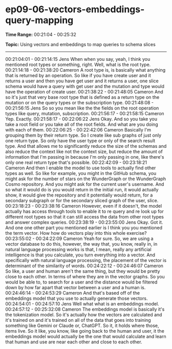 # ep09-06-vectors-embeddings-query-mapping

**Time Range:** 00:21:04 - 00:25:32

**Topic:** Using vectors and embeddings to map queries to schema slices

---

00:21:04:01 - 00:21:14:15
Jens
When when you say, yeah, I think you mentioned root types or something, right. Well, what is
the root type.
00:21:14:18 - 00:21:38:20
Cameron
A root type is, is basically what anything that is returned by an operation. So like if you have
create user and it returns a user and then you have get user and it returns a user, one slice
schema would have a query with get user and the mutation and type would have the operation
of create user.
00:21:38:22 - 00:21:48:05
Cameron
And so it's just that very base root type that is defined as a return type on the mutation or on the
query types or the subscription type.
00:21:48:08 - 00:21:56:15
Jens
So so you mean like the the fields on the root operation types like query, mutation, subscription.
00:21:56:17 - 00:21:58:15
Cameron
Yep. Exactly.
00:21:58:17 - 00:22:06:22
Jens
Okay. And so you take you take a root field or you take all of the root fields. And what are you
doing with each of them.
00:22:06:25 - 00:22:42:06
Cameron
Basically I'm grouping them by their return type. So I create like sub graphs of just only one
return type. So only have the user type or only of the search result type. And that allows me to
significantly reduce the size of the schemas and also reduce the context like not the context
size, but reduce the amount of information that I'm passing in because I'm only passing in one,
like there's only one real return type that's possible.
00:22:42:09 - 00:23:18:21
Cameron
And then I enable the model to use tools to actually find other types as well. So like for example,
you might in the GitHub schema, you might ask for the number of stars on the WunderGraph or
the WunderGraph Cosmo repository. And you might ask for the current user's username. And so
what it would do is you would return in the initial run, it would actually show, it would give the
repository and it potentially would return, for a secondary subgraph or for the secondary sliced
graph of the user, slice.
00:23:18:23 - 00:23:38:16
Cameron
However, even if it doesn't, the model actually has access through tools to enable it to re query
and re look up for different root types so that it can still access the data from other root types
and answer complex queries.
00:23:38:19 - 00:23:55:00
Jens
Okay. Got it. And one one other part you mentioned earlier is I think you you mentioned the term
vector. How how do vectors play into this whole exercise?
00:23:55:02 - 00:24:22:09
Cameron
Yeah for sure. So, we are using a vector database to do this, however, the way that, you know,
really in, in natural language processing works is that, I mean, really any artificial intelligence is
that you calculate, you turn everything into a vector. And specifically with natural language
processing, the placement of the vector is determinant of the similarity of words.
00:24:22:12 - 00:24:46:07
Cameron
So like, a user and human aren't the same thing, but they would be pretty close to each other. In
terms of where they are in the vector graphs. So you would be able to, to search for a user and
the distance would be filtered down by how far apart that vector between a user and a human is.
00:24:46:14 - 00:24:53:29
Cameron
And that's based off of the embeddings model that you use to actually generate those vectors.
00:24:54:01 - 00:24:57:10
Jens
Well what what is an embeddings model.
00:24:57:12 - 00:25:32:08
Cameron
The embeddings model is basically it's the tokenization model. So it's actually how the vectors
are calculated and it's trained on and it's trained on all of the data that goes into training
something like Gemini or Claude or, ChatGPT. So it, it holds where those, items live. So it like,
you know, like going back to the human and user, it the embeddings model would actually be
the one that would calculate and learn that human and use are near each other and close to
each other.